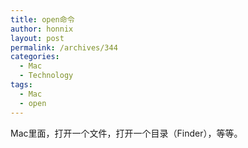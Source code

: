 ```yaml
---
title: open命令
author: honnix
layout: post
permalink: /archives/344
categories:
  - Mac
  - Technology
tags:
  - Mac
  - open
---
```

Mac里面，打开一个文件，打开一个目录（Finder），等等。